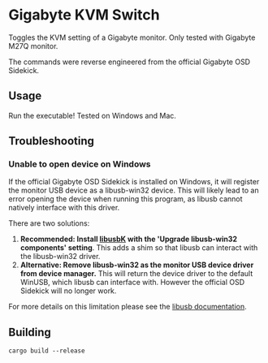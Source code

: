 # Gigabyte KVM Switch

Toggles the KVM setting of a Gigabyte monitor. Only tested with Gigabyte M27Q monitor.

The commands were reverse engineered from the official Gigabyte OSD Sidekick.

## Usage

Run the executable! Tested on Windows and Mac.

## Troubleshooting

### Unable to open device on Windows

If the official Gigabyte OSD Sidekick is installed on Windows, it will register the monitor USB device as a libusb-win32 device. This will likely lead to an error opening the device when running this program, as libusb cannot natively interface with this driver.

There are two solutions:

1. **Recommended: Install [libusbK](https://github.com/mcuee/libusbk/releases/tag/V3.1.0.0) with the 'Upgrade libusb-win32 components' setting**. This adds a shim so that libusb can interact with the libusb-win32 driver.
1. **Alternative: Remove libusb-win32 as the monitor USB device driver from device manager.** This will return the device driver to the default WinUSB, which libusb can interface with. However the official OSD Sidekick will no longer work.

For more details on this limitation please see the [libusb documentation](https://github.com/libusb/libusb/wiki/Windows#driver-installation).

## Building

```
cargo build --release
```
